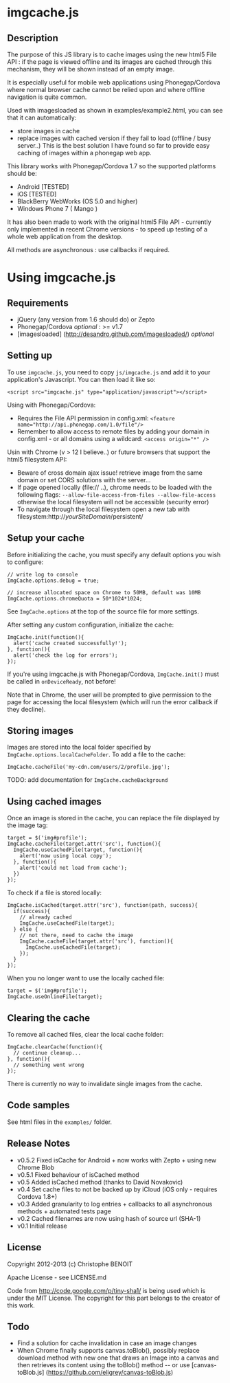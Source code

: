 imgcache.js
===========

Description
-----------
The purpose of this JS library is to cache images using the new html5 File API : if the page is viewed offline and its images are cached through this mechanism, they will be shown instead of an empty image.

It is especially useful for mobile web applications using Phonegap/Cordova where normal browser cache cannot be relied upon and where offline navigation is quite common.

Used with imagesloaded as shown in examples/example2.html, you can see that it can automatically:
* store images in cache
* replace images with cached version if they fail to load (offline / busy server..)
This is the best solution I have found so far to provide easy caching of images within a phonegap web app.

This library works with Phonegap/Cordova 1.7 so the supported platforms should be:
* Android [TESTED]
* iOS [TESTED]
* BlackBerry WebWorks (OS 5.0 and higher)
* Windows Phone 7 ( Mango )

It has also been made to work with the original html5 File API - currently only implemented in recent Chrome versions - to speed up testing of a whole web application from the desktop.

All methods are asynchronous : use callbacks if required.

Using imgcache.js
=================

Requirements
------------
* jQuery (any version from 1.6 should do) or Zepto
* Phonegap/Cordova *optional* : >= v1.7
* [imagesloaded] (http://desandro.github.com/imagesloaded/) *optional*

Setting up
----------
To use `imgcache.js`, you need to copy `js/imgcache.js` and add it to your
application's Javascript. You can then load it like so:

    <script src="imgcache.js" type="application/javascript"></script>
    
Using with Phonegap/Cordova:
* Requires the File API permission in config.xml: `<feature name="http://api.phonegap.com/1.0/file"/>`
* Remember to allow access to remote files by adding your domain in config.xml - or all domains using a wildcard: `<access origin="*" />`
    
Usin with Chrome (v > 12 I believe..) or future browsers that support the html5 filesystem API:
* Beware of cross domain ajax issue! retrieve image from the same domain or set CORS solutions with the server...
* If page opened locally (file:// ..), chrome needs to be loaded with the following flags: `--allow-file-access-from-files --allow-file-access` otherwise the local filesystem will not be accessible (security error)
* To navigate through the local filesystem open a new tab with filesystem:http://*yourSiteDomain*/persistent/
    
Setup your cache
----------------
Before initializing the cache, you must specify any default options you wish to configure:

    // write log to console
    ImgCache.options.debug = true;
    
    // increase allocated space on Chrome to 50MB, default was 10MB
    ImgCache.options.chromeQuota = 50*1024*1024;
    
See `ImgCache.options` at the top of the source file for more settings.
    
After setting any custom configuration, initialize the cache:

    ImgCache.init(function(){
      alert('cache created successfully!');
    }, function(){
      alert('check the log for errors');
    });
    
If you're using imgcache.js with Phonegap/Cordova, `ImgCache.init()` must be called in `onDeviceReady`, not before!

Note that in Chrome, the user will be prompted to give permission to the page for accessing the local filesystem (which will run the error callback if they decline).

Storing images
--------------
Images are stored into the local folder specified by `ImgCache.options.localCacheFolder`. To add a file to the cache:

    ImgCache.cacheFile('my-cdn.com/users/2/profile.jpg');

TODO: add documentation for `ImgCache.cacheBackground`

Using cached images
-------------------
Once an image is stored in the cache, you can replace the file displayed by the image tag:

    target = $('img#profile');
    ImgCache.cacheFile(target.attr('src'), function(){
      ImgCache.useCachedFile(target, function(){
        alert('now using local copy');
      }, function(){
        alert('could not load from cache');
      })
    });
    
To check if a file is stored locally:

    ImgCache.isCached(target.attr('src'), function(path, success){
      if(success){
        // already cached
        ImgCache.useCachedFile(target);
      } else {
        // not there, need to cache the image
        ImgCache.cacheFile(target.attr('src'), function(){
          ImgCache.useCachedFile(target);
        });
      }
    });
    
When you no longer want to use the locally cached file:

    target = $('img#profile');
    ImgCache.useOnlineFile(target);

Clearing the cache
------------------
To remove all cached files, clear the local cache folder:

    ImgCache.clearCache(function(){
      // continue cleanup...
    }, function(){
      // something went wrong
    });
    
There is currently no way to invalidate single images from the cache.

Code samples
------------
See html files in the `examples/` folder.

Release Notes
-------------
* v0.5.2 Fixed isCache for Android  + now works with Zepto + using new Chrome Blob
* v0.5.1 Fixed behaviour of isCached method
* v0.5 Added isCached method (thanks to David Novakovic)
* v0.4 Set cache files to not be backed up by iCloud (iOS only - requires Cordova 1.8+)
* v0.3 Added granularity to log entries + callbacks to all asynchronous methods + automated tests page
* v0.2 Cached filenames are now using hash of source url (SHA-1)
* v0.1 Initial release

License
-------
Copyright 2012-2013 (c) Christophe BENOIT

Apache License - see LICENSE.md

Code from http://code.google.com/p/tiny-sha1/ is being used which is under the MIT License.
The copyright for this part belongs to the creator of this work.

Todo
----
* Find a solution for cache invalidation in case an image changes
* When Chrome finally supports canvas.toBlob(), possibly replace download method with new one that draws an Image into a canvas and then retrieves its content using the toBlob() method -- or use [canvas-toBlob.js] (https://github.com/eligrey/canvas-toBlob.js)

